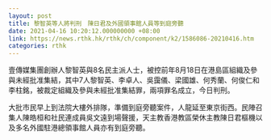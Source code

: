 ```yaml
---
layout: post
title: 黎智英等人將判刑　陳日君及外國領事館人員等到庭旁聽
date: 2021-04-16 10:20:12.000000000 +08:00
link: https://news.rthk.hk/rthk/ch/component/k2/1586086-20210416.htm
categories: rthk
---
```


壹傳媒集團創辦人黎智英與8名民主派人士，被控前年8月18日在港島區組織及參與未經批准集結，其中7人黎智英、李卓人、吳靄儀、梁國雄、何秀蘭、何俊仁和李柱銘，被裁定組織及參與未經批准集結罪，兩項罪名成立，今日判刑。

大批市民早上到法院大樓外排隊，準備到庭旁聽案件，人龍延至東京街西。民陣召集人陳皓桓和社民連成員吳文遠到場聲援，天主教香港教區榮休主教陳日君樞機以及多名外國駐港總領事館人員亦有到庭旁聽。
